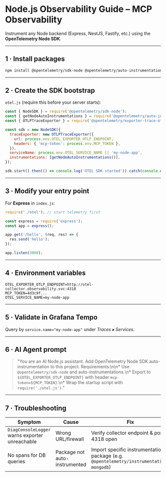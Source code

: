 # Node.js Observability Guide – MCP Observability

Instrument any Node backend (Express, NestJS, Fastify, etc.) using the **OpenTelemetry Node SDK**.

---

## 1 · Install packages

```bash
npm install @opentelemetry/sdk-node @opentelemetry/auto-instrumentations-node @opentelemetry/exporter-trace-otlp-http
```

---

## 2 · Create the SDK bootstrap

`otel.js` (require this before your server starts):

```js
const { NodeSDK } = require('@opentelemetry/sdk-node');
const { getNodeAutoInstrumentations } = require('@opentelemetry/auto-instrumentations-node');
const { OTLPTraceExporter } = require('@opentelemetry/exporter-trace-otlp-http');

const sdk = new NodeSDK({
  traceExporter: new OTLPTraceExporter({
    url: process.env.OTEL_EXPORTER_OTLP_ENDPOINT,
    headers: { 'mcp-token': process.env.MCP_TOKEN },
  }),
  serviceName: process.env.OTEL_SERVICE_NAME || 'my-node-app',
  instrumentations: [getNodeAutoInstrumentations()],
});

sdk.start().then(() => console.log('OTEL SDK started')).catch(console.error);
```

---

## 3 · Modify your entry point

For **Express** in `index.js`:

```js
require('./otel'); // start telemetry first

const express = require('express');
const app = express();

app.get('/hello', (req, res) => {
  res.send('hello');
});

app.listen(3000);
```

---

## 4 · Environment variables

```
OTEL_EXPORTER_OTLP_ENDPOINT=http://otel-collector.observability.svc:4318
MCP_TOKEN=4d3c9f...
OTEL_SERVICE_NAME=my-node-app
```

---

## 5 · Validate in Grafana Tempo

Query by `service.name="my-node-app"` under *Traces ▸ Services*.

---

## 6 · AI Agent prompt

> "You are an AI Node.js assistant. Add OpenTelemetry Node SDK auto-instrumentation to this project. Requirements:\n\n* Use `@opentelemetry/sdk-node` and auto-instrumentations.\n* Export to `${OTEL_EXPORTER_OTLP_ENDPOINT}` with header `mcp-token=${MCP_TOKEN}`.\n* Wrap the startup script with `require('./otel.js')`."

---

## 7 · Troubleshooting

| Symptom | Cause | Fix |
|---------|------|-----|
| `DiagConsoleLogger` warns exporter unreachable | Wrong URL/firewall | Verify collector endpoint & port 4318 open |
| No spans for DB queries | Package not auto-instrumented | Import specific instrumentation package (e.g. `@opentelemetry/instrumentation-mongodb`) | 